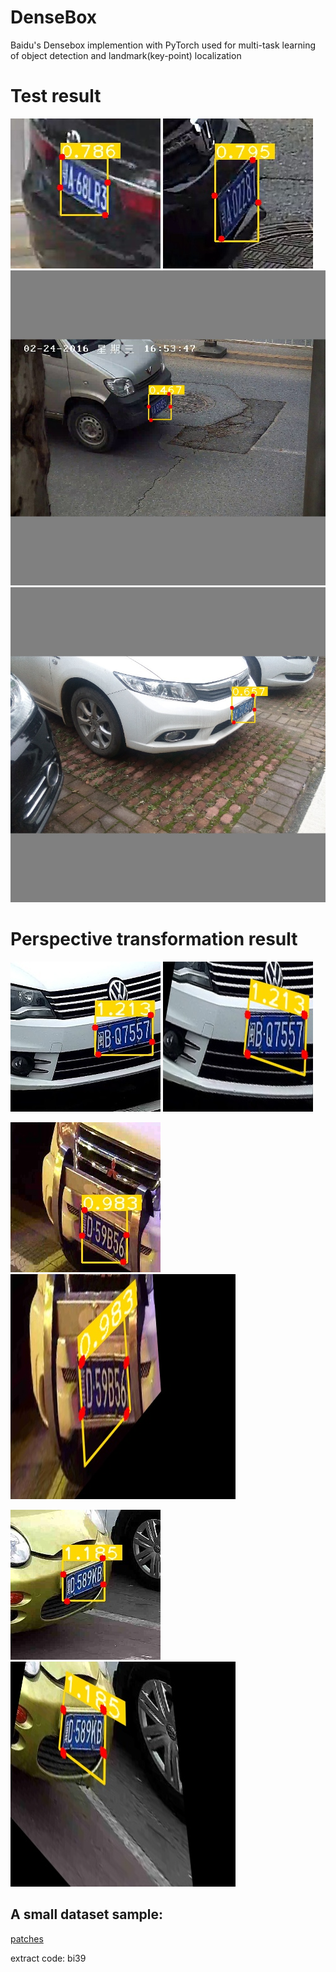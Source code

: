# DenseBox
Baidu's Densebox implemention with PyTorch used for multi-task learning of object detection and landmark(key-point) localization

# Test result
![](https://github.com/CaptainEven/DenseBox/blob/master/demo_1.jpg)
![](https://github.com/CaptainEven/DenseBox/blob/master/demo_4.jpg) </br>
![](https://github.com/CaptainEven/DenseBox/blob/master/demo_2.jpg) </br>
![](https://github.com/CaptainEven/DenseBox/blob/master/demo_3.jpg) </br>

# Perspective transformation result
![](https://github.com/CaptainEven/DenseBox/blob/master/pair_1_1.jpg)
![](https://github.com/CaptainEven/DenseBox/blob/master/pair_1_2.jpg) </br>
 
![](https://github.com/CaptainEven/DenseBox/blob/master/pair_2_1.jpg)
![](https://github.com/CaptainEven/DenseBox/blob/master/pair_2_2.jpg) </br>

![](https://github.com/CaptainEven/DenseBox/blob/master/pair_3_1.jpg)
![](https://github.com/CaptainEven/DenseBox/blob/master/pair_3_2.jpg) </br>


## A small dataset sample: </br>
[patches](https://pan.baidu.com/s/1wRh-X2jlcnk-Ycmlx_v2FA) </br>

extract code: bi39 </br>
